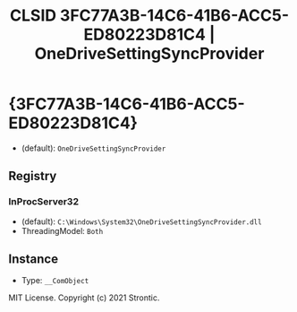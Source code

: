 ﻿---
title: "CLSID 3FC77A3B-14C6-41B6-ACC5-ED80223D81C4 | OneDriveSettingSyncProvider"
excerpt: What is COM-Object CLSID 3FC77A3B-14C6-41B6-ACC5-ED80223D81C4?
---

# {3FC77A3B-14C6-41B6-ACC5-ED80223D81C4}

* (default): `OneDriveSettingSyncProvider`

## Registry


### InProcServer32

* (default): `C:\Windows\System32\OneDriveSettingSyncProvider.dll`
* ThreadingModel: `Both`

## Instance

* Type: `__ComObject`

MIT License. Copyright (c) 2021 Strontic.


